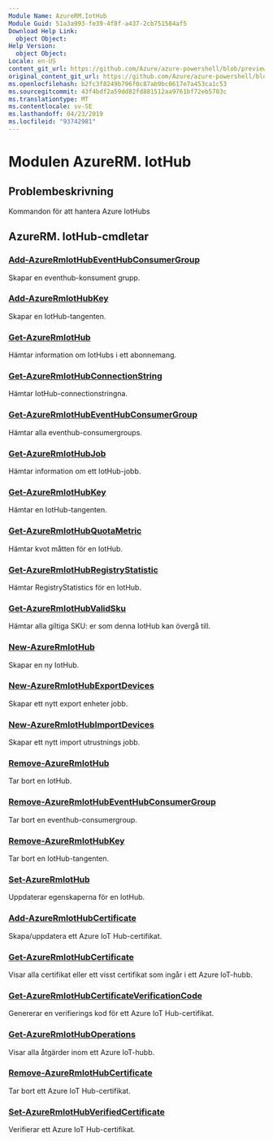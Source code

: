 ```yaml
---
Module Name: AzureRM.IotHub
Module Guid: 51a3a993-fe39-4f8f-a437-2cb751584af5
Download Help Link:
  object Object: 
Help Version:
  object Object: 
Locale: en-US
content_git_url: https://github.com/Azure/azure-powershell/blob/preview/src/ResourceManager/IotHub/Commands.IotHub/help/AzureRM.IotHub.md
original_content_git_url: https://github.com/Azure/azure-powershell/blob/preview/src/ResourceManager/IotHub/Commands.IotHub/help/AzureRM.IotHub.md
ms.openlocfilehash: b2fc3f8249b796f0c87ab9bc0617e7a453ca1c53
ms.sourcegitcommit: 43f4bdf2a59dd82fd881512aa9761bf72eb5703c
ms.translationtype: MT
ms.contentlocale: sv-SE
ms.lasthandoff: 04/23/2019
ms.locfileid: "93742981"
---
```

# Modulen AzureRM. IotHub
## Problembeskrivning
Kommandon för att hantera Azure IotHubs

## AzureRM. IotHub-cmdletar
### [Add-AzureRmIotHubEventHubConsumerGroup](Add-AzureRmIotHubEventHubConsumerGroup.md)
Skapar en eventhub-konsument grupp.

### [Add-AzureRmIotHubKey](Add-AzureRmIotHubKey.md)
Skapar en IotHub-tangenten.

### [Get-AzureRmIotHub](Get-AzureRmIotHub.md)
Hämtar information om IotHubs i ett abonnemang.

### [Get-AzureRmIotHubConnectionString](Get-AzureRmIotHubConnectionString.md)
Hämtar IotHub-connectionstringna.

### [Get-AzureRmIotHubEventHubConsumerGroup](Get-AzureRmIotHubEventHubConsumerGroup.md)
Hämtar alla eventhub-consumergroups.

### [Get-AzureRmIotHubJob](Get-AzureRmIotHubJob.md)
Hämtar information om ett IotHub-jobb.

### [Get-AzureRmIotHubKey](Get-AzureRmIotHubKey.md)
Hämtar en IotHub-tangenten.

### [Get-AzureRmIotHubQuotaMetric](Get-AzureRmIotHubQuotaMetric.md)
Hämtar kvot måtten för en IotHub.

### [Get-AzureRmIotHubRegistryStatistic](Get-AzureRmIotHubRegistryStatistic.md)
Hämtar RegistryStatistics för en IotHub.

### [Get-AzureRmIotHubValidSku](Get-AzureRmIotHubValidSku.md)
Hämtar alla giltiga SKU: er som denna IotHub kan övergå till.

### [New-AzureRmIotHub](New-AzureRmIotHub.md)
Skapar en ny IotHub.

### [New-AzureRmIotHubExportDevices](New-AzureRmIotHubExportDevices.md)
Skapar ett nytt export enheter jobb.

### [New-AzureRmIotHubImportDevices](New-AzureRmIotHubImportDevices.md)
Skapar ett nytt import utrustnings jobb.

### [Remove-AzureRmIotHub](Remove-AzureRmIotHub.md)
Tar bort en IotHub.

### [Remove-AzureRmIotHubEventHubConsumerGroup](Remove-AzureRmIotHubEventHubConsumerGroup.md)
Tar bort en eventhub-consumergroup.

### [Remove-AzureRmIotHubKey](Remove-AzureRmIotHubKey.md)
Tar bort en IotHub-tangenten.

### [Set-AzureRmIotHub](Set-AzureRmIotHub.md)
Uppdaterar egenskaperna för en IotHub.

### [Add-AzureRmIotHubCertificate](Add-AzureRmIotHubCertificate.md)
Skapa/uppdatera ett Azure IoT Hub-certifikat.

### [Get-AzureRmIotHubCertificate](Get-AzureRmIotHubCertificate.md)
Visar alla certifikat eller ett visst certifikat som ingår i ett Azure IoT-hubb. 

### [Get-AzureRmIotHubCertificateVerificationCode](Get-AzureRmIotHubCertificateVerificationCode.md)
Genererar en verifierings kod för ett Azure IoT Hub-certifikat. 

### [Get-AzureRmIotHubOperations](Get-AzureRmIotHubOperations.md)
Visar alla åtgärder inom ett Azure IoT-hubb. 

### [Remove-AzureRmIotHubCertificate](Remove-AzureRmIotHubCertificate.md)
Tar bort ett Azure IoT Hub-certifikat.

### [Set-AzureRmIotHubVerifiedCertificate](Set-AzureRmIotHubVerifiedCertificate.md)
Verifierar ett Azure IoT Hub-certifikat. 
